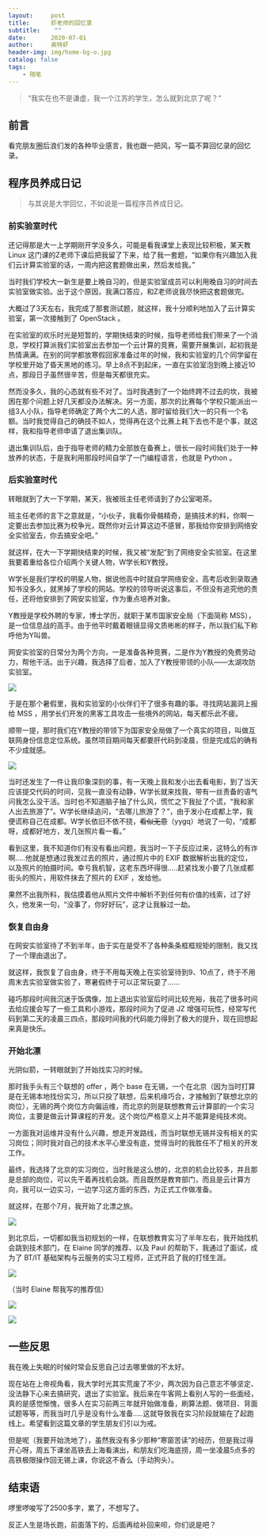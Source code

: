 ```yaml
---
layout:     post
title:      虾老师的回忆录
subtitle:    ""
date:       2020-07-01
author:     奥特虾
header-img: img/home-bg-o.jpg
catalog: false
tags:
    - 随笔
---
```



> “我实在也不是谦虚，我一个江苏的学生，怎么就到北京了呢？“



## 前言

看完朋友圈后浪们发的各种毕业感言，我也跟一把风，写一篇不算回忆录的回忆录。



## 程序员养成日记

> 与其说是大学回忆，不如说是一篇程序员养成日记。



### 前实验室时代

还记得那是大一上学期刚开学没多久，可能是看我课堂上表现比较积极，某天教 Linux 这门课的Z老师下课后把我留了下来，给了我一套题，“如果你有兴趣加入我们云计算实验室的话，一周内把这套题做出来，然后发给我。”



当时我们学校大一新生是要上晚自习的，但是实验室成员可以利用晚自习的时间去实验室做实验。出于这个原因，我满口答应，和Z老师说我尽快把这套题做完。



大概过了3天左右，我完成了那套测试题，就这样，我十分顺利地加入了云计算实验室，第一次接触到了 OpenStack 。



在实验室的欢乐时光是短暂的，学期快结束的时候，指导老师给我们带来了一个消息，学校打算派我们实验室出去参加一个云计算的竞赛，需要开展集训，起初我是热情满满。在别的同学都放寒假回家准备过年的时候，我和实验室的几个同学留在学校里开始了昏天黑地的练习。早上8点不到起床，一直在实验室泡到晚上接近10点，那段日子虽然很辛苦，但是每天都很充实。



然而没多久，我的心态就有些不对了。当时我遇到了一个始终跨不过去的坎，我被困在那个问题上好几天都没办法解决。另一方面，那次的比赛每个学校只能派出一组3人小队，指导老师确定了两个大二的人选，那时留给我们大一的只有一个名额。当时我觉得自己的确技不如人，觉得再在这个比赛上耗下去也不是个事，就这样，我和指导老师申请了退出集训队。



退出集训队后，由于指导老师的精力全部放在备赛上，很长一段时间我们处于一种放养的状态，于是我利用那段时间自学了一门编程语言，也就是 Python 。





### 后实验室时代

转眼就到了大一下学期，某天，我被班主任老师请到了办公室喝茶。



班主任老师的言下之意就是，“小伙子，我看你骨骼精奇，是搞技术的料，你啊一定要出去参加比赛为校争光，既然你对云计算这边不感冒，那我给你安排到网络安全实验室去，你去搞安全吧。”



就这样，在大一下学期快结束的时候，我又被“发配”到了网络安全实验室。在这里我要着重给各位介绍两个关键人物，W学长和Y教授。



W学长是我们学校的明星人物，据说他高中时就自学网络安全，高考后收到录取通知书没多久，就黑掉了学校的网站。学校的领导听说这事后，不但没有追究他的责任，还将他安排到了网安实验室，作为重点培养对象。



Y教授是学校外聘的专家，博士学历，就职于某市国家安全局（下面简称 MSS），是一位信息战的高手。由于他平时戴着眼镜显得文质彬彬的样子，所以我们私下称呼他为Y叫兽。



网安实验室的日常分为两个方向，一是准备各种竞赛，二是作为Y教授的免费劳动力，帮他干活。出于兴趣，我选择了后者，加入了Y教授带领的小队——太湖攻防实验室。



![](https://s1.ax1x.com/2020/07/01/N7pI2Q.jpg)



于是在那个暑假里，我和实验室的小伙伴们干了很多有趣的事。寻找网站漏洞上报给 MSS ，用学长们开发的黑客工具攻击一些境外的网站，每天都乐此不疲。



顺带一提，那时我们在Y教授的带领下为国家安全局做了一个真实的项目，叫做互联网身份信息定位系统。虽然项目期间每天都要肝代码到凌晨，但是完成后的确有不少成就感。



![](https://s1.ax1x.com/2020/07/01/N79CrR.jpg)





当时还发生了一件让我印象深刻的事，有一天晚上我和发小出去看电影，到了当天应该提交代码的时间，见我一直没有动静，W学长就来找我，带有一丝责备的语气问我怎么没干活。当时也不知道脑子抽了什么风，慌忙之下我扯了个谎，“我和家人出去旅游了”。W学长继续追问，“去哪儿旅游了？”，由于发小在成都上学，我便谎称自己在成都。W学长依旧不依不挠，~~看似无意~~（yygq）地说了一句，“成都呀，成都好地方，发几张照片看一看。”



看到这里，我不知道你们有没有看出问题，我当时一下子反应过来，这特么的有诈啊.....他就是想通过我发过去的照片，通过照片中的 EXIF 数据解析出我的定位，以及照片的拍摄时间。幸亏我机智，这老东西坏得很.....赶紧找发小要了几张成都街头的照片，用软件抹去了照片的 EXIF ，发给他。



果然不出我所料，我估摸着他从照片文件中解析不到任何有价值的线索，过了好久，他发来一句，“没事了，你好好玩”，这才让我躲过一劫。





### 恢复自由身

在网安实验室待了不到半年，由于实在是受不了各种条条框框规矩的限制，我又找了一个理由退出了。



就这样，我恢复了自由身，终于不用每天晚上在实验室待到9、10点了，终于不用周末去实验室做实验了，寒暑假终于可以正常玩耍了......



碰巧那段时间我沉迷于饭偶像，加上退出实验室后时间比较充裕，我花了很多时间去给应援会写了一些工具和小游戏，那段时间为了促进 JZ 增强可玩性，经常写代码到第二天的凌晨三四点，那段时间我的代码能力得到了极大的提升，现在回想起来真是快乐。





### 开始北漂

光阴似箭，一转眼就到了开始找实习的时候。



那时我手头有三个联想的 offer ，两个 base 在无锡，一个在北京（因为当时打算是在无锡本地找份实习，所以只投了联想，后来机缘巧合，才接触到了联想北京的岗位），无锡的两个岗位方向偏运维，而北京的则是联想教育云计算部的一个实习岗位，主要是做云计算课程的开发。这个岗位严格意义上并不能算是纯技术岗。



一方面我对运维并没有什么兴趣，想走开发路线，而当时联想无锡并没有相关的实习岗位；同时我对自己的技术水平心里没有底，觉得当时的我胜任不了相关的开发工作。



最终，我选择了北京的实习岗位，当时我是这么想的，北京的机会比较多，并且那是总部的岗位，可以先干着再找机会跳。而且既然是教育部门，而且是云计算方向，我可以一边实习，一边学习这方面的东西，为正式工作做准备。



就这样，在那个7月，我开始了北漂之旅。



![](https://s1.ax1x.com/2020/07/01/N7p58g.jpg)





到北京后，一切都如我当初规划的一样，在联想教育实习了半年左右，我开始找机会跳到技术部门，在 Elaine 同学的推荐、以及 Paul 的帮助下，我通过了面试，成为了 BT/IT 基础架构与云服务的实习工程师，正式开启了我的打怪生涯。



![](https://s1.ax1x.com/2020/07/01/N7pf58.jpg)



（当时 Elaine 帮我写的推荐信）



![](https://s1.ax1x.com/2020/07/01/N7povj.jpg)






![](https://s1.ax1x.com/2020/07/01/N7p4PS.jpg)



## 一些反思

我在晚上失眠的时候时常会反思自己过去哪里做的不太好。



现在站在上帝视角看，我大学时光其实荒废了不少，两次因为自己意志不够坚定、没法静下心来去搞研究，退出了实验室。我后来在牛客网上看别人写的一些面经，真的是感觉惭愧，很多人在实习前两三年就开始做准备，刷算法题、做项目、背面试题等等，而我当时几乎是没有什么准备.....这就导致我在实习阶段就输在了起跑线上。希望看到这篇文章的学生朋友们引以为戒。



但是呢（我要开始洗地了），虽然我没有多少那种“寒窗苦读”的经历，但是我过得开心呀，周五下课坐高铁去上海看演出，和朋友们吃海底捞，周一坐凌晨5点多的高铁极限操作回无锡上课，你说这不香么（手动狗头）。



## 结束语

啰里啰唆写了2500多字，累了，不想写了。



反正人生是场长跑，前面落下的，后面再给补回来呗，你们说是吧？

